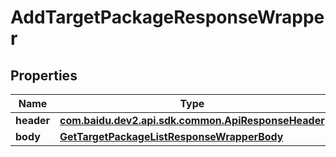 

# AddTargetPackageResponseWrapper


## Properties

Name | Type | Description | Notes
------------ | ------------- | ------------- | -------------
**header** | [**com.baidu.dev2.api.sdk.common.ApiResponseHeader**](com.baidu.dev2.api.sdk.common.ApiResponseHeader.md) |  |  [optional]
**body** | [**GetTargetPackageListResponseWrapperBody**](GetTargetPackageListResponseWrapperBody.md) |  |  [optional]



